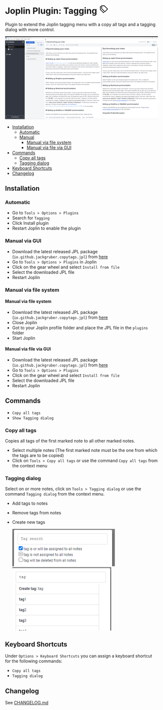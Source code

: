 # Joplin Plugin: Tagging <img src=img/icon_32.png>

Plugin to extend the Joplin tagging menu with a copy all tags and a tagging dialog with more control.

<img src=img/main_tagging.gif>

<!-- prettier-ignore-start -->

<!-- TOC -->

- [Installation](#installation)
    - [Automatic](#automatic)
    - [Manual](#manual)
        - [Manual via file system](#manual-via-file-system)
        - [Manual via file via GUI](#manual-via-file-via-gui)
- [Commands](#commands)
    - [Copy all tags](#copy-all-tags)
    - [Tagging dialog](#tagging-dialog)
- [Keyboard Shortcuts](#keyboard-shortcuts)
- [Changelog](#changelog)

<!-- /TOC -->

<!-- prettier-ignore-end -->

## Installation

### Automatic

- Go to `Tools > Options > Plugins`
- Search for `Tagging`
- Click Install plugin
- Restart Joplin to enable the plugin

### Manual via GUI

- Download the latest released JPL package (`io.github.jackgruber.copytags.jpl`) from [here](https://github.com/JackGruber/joplin-plugin-copytags/releases/latest)
- Go to `Tools > Options > Plugins` in Joplin
- Click on the gear wheel and select `Install from file`
- Select the downloaded JPL file
- Restart Joplin

### Manual via file system

#### Manual via file system

- Download the latest released JPL package (`io.github.jackgruber.copytags.jpl`) from [here](https://github.com/JackGruber/joplin-plugin-copytags/releases/latest)
- Close Joplin
- Got to your Joplin profile folder and place the JPL file in the `plugins` folder
- Start Joplin

#### Manual via file via GUI

- Download the latest released JPL package (`io.github.jackgruber.copytags.jpl`) from [here](https://github.com/JackGruber/joplin-plugin-copytags/releases/latest)
- Go to `Tools > Options > Plugins`
- Click on the gear wheel and select `Install from file`
- Select the downloaded JPL file
- Restart Joplin

## Commands

- `Copy all tags`
- `Show Tagging dialog`

### Copy all tags

Copies all tags of the first marked note to all other marked notes.

- Select multiple notes (The first marked note must be the one from which the tags are to be copied)
- Click on `Tools > Copy all tags` or use the command `Copy all tags` from the context menu

### Tagging dialog

Select on or more notes, click on `Tools > Tagging dialog` or use the command `Tagging dialog` from the context menu.

- Add tags to notes
- Remove tags from notes
- Create new tags

   <img src=img/tagging_dialog.png>
   <img src=img/tagging_dialog_search.png>

## Keyboard Shortcuts

Under `Options > Keyboard Shortcuts` you can assign a keyboard shortcut for the following commands:

- `Copy all tags`
- `Tagging dialog`

## Changelog

See [CHANGELOG.md](CHANGELOG.md)
